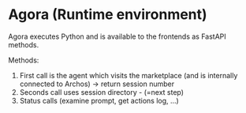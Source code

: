 # Agora (Runtime environment)
Agora executes Python and is available to the frontends as FastAPI methods.

Methods:
1. First call is the agent which visits the marketplace (and is internally connected to Archos) -> return session number
2. Seconds call uses session directory <agentname>-<session> (=next step)
3. Status calls (examine prompt, get actions log, ...)
